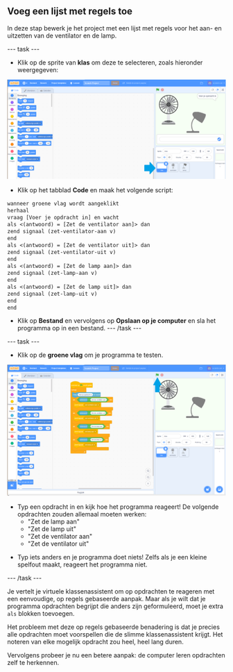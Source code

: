 ## Voeg een lijst met regels toe

In deze stap bewerk je het project met een lijst met regels voor het aan- en uitzetten van de ventilator en de lamp.

--- task ---
+ Klik op de sprite van **klas** om deze te selecteren, zoals hieronder weergegeven:

![Scratch sjabloonproject](images/scratch-template-annotated.png)

+ Klik op het tabblad **Code** en maak het volgende script:

```blocks3
wanneer groene vlag wordt aangeklikt
herhaal 
vraag [Voer je opdracht in] en wacht
als <(antwoord) = [Zet de ventilator aan]> dan 
zend signaal (zet-ventilator-aan v)
end
als <(antwoord) = [Zet de ventilator uit]> dan 
zend signaal (zet-ventilator-uit v)
end
als <(antwoord) = [Zet de lamp aan]> dan 
zend signaal (zet-lamp-aan v)
end
als <(antwoord) = [Zet de lamp uit]> dan 
zend signaal (zet-lamp-uit v)
end
end
```

+ Klik op **Bestand** en vervolgens op **Opslaan op je computer** en sla het programma op in een bestand. --- /task ---

--- task ---

+ Klik op de **groene vlag** om je programma te testen.

![Scratch-interface net nadat op de groene vlag is geklikt](images/click-flag-annotated.png)

+ Typ een opdracht in en kijk hoe het programma reageert! De volgende opdrachten zouden allemaal moeten werken:
    * "Zet de lamp aan"
    * "Zet de lamp uit"
    * "Zet de ventilator aan"
    * "Zet de ventilator uit"

* Typ iets anders en je programma doet niets! Zelfs als je een kleine spelfout maakt, reageert het programma niet.

--- /task ---

Je vertelt je virtuele klassenassistent om op opdrachten te reageren met een eenvoudige, op regels gebaseerde aanpak. Maar als je wilt dat je programma opdrachten begrijpt die anders zijn geformuleerd, moet je extra `als` blokken toevoegen.

Het probleem met deze op regels gebaseerde benadering is dat je precies alle opdrachten moet voorspellen die de slimme klassenassistent krijgt. Het noteren van elke mogelijk opdracht zou heel, heel lang duren.

Vervolgens probeer je nu een betere aanpak: de computer leren opdrachten zelf te herkennen.